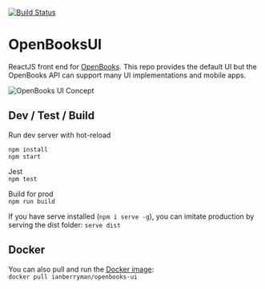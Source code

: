 [![Build Status](https://travis-ci.com/berryman17/OpenBooksUI.svg?branch=master)](https://travis-ci.com/berryman17/OpenBooksUI)

# OpenBooksUI
ReactJS front end for [OpenBooks](https://github.com/berryman17/OpenBooks). This repo provides the default UI but the OpenBooks API can support many UI implementations and mobile apps.

![OpenBooks UI Concept](https://i.ibb.co/LJSfsn1/Open-Books-concept-01-25-2020.png "OpenBooks UI Concept")


## Dev / Test / Build


Run dev server with hot-reload <br/>
```
npm install
npm start
```

Jest <br/>
`npm test`

Build for prod <br/>
`npm run build`

If you have serve installed (`npm i serve -g`), you can imitate production by serving the dist folder:
`serve dist` 

## Docker
You can also pull and run the [Docker image](https://hub.docker.com/r/ianberryman/openbooks-ui): <br/>
`docker pull ianberryman/openbooks-ui`
